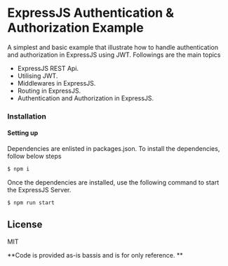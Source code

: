 # ExpressJS Authentication & Authorization Example
A simplest and basic example that illustrate how to handle authentication and authorization in ExpressJS using JWT. Followings are the main topics
 - ExpressJS REST Api.
 - Utilising JWT.
 - Middlewares in ExpressJS.
 - Routing in ExpressJS.
 - Authentication and Authorization in ExpressJS.
 

### Installation
#### Setting up
Dependencies are enlisted in packages.json. To install the dependencies, follow below steps
```sh
$ npm i
```
Once the dependencies are installed, use the following command to start the ExpressJS Server.
```sh
$ npm run start
```

License
----

MIT

**Code is provided as-is bassis and is for only reference. **

